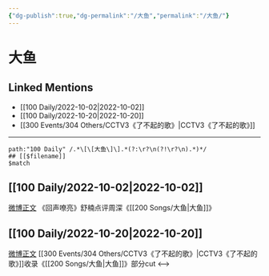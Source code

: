 ```yaml
---
{"dg-publish":true,"dg-permalink":"/大鱼","permalink":"/大鱼/"}
---
```


# 大鱼

## Linked Mentions
- [[100 Daily/2022-10-02\|2022-10-02]]
- [[100 Daily/2022-10-20\|2022-10-20]]
- [[300 Events/304 Others/CCTV3《了不起的歌》\|CCTV3《了不起的歌》]]


---

```expander
path:"100 Daily" /.*\[\[大鱼\]\].*(?:\r?\n(?!\r?\n).*)*/
## [[$filename]]
$match
```
## [[100 Daily/2022-10-02\|2022-10-02]]
[微博正文](https://weibo.com/2249338197/M8r9Wpag4) 《回声嘹亮》舒楠点评周深《[[200 Songs/大鱼\|大鱼]]》
## [[100 Daily/2022-10-20\|2022-10-20]]
[微博正文](https://weibo.com/1786590437/Mb9HR8PsM) [[300 Events/304 Others/CCTV3《了不起的歌》\|CCTV3《了不起的歌》]]收录《[[200 Songs/大鱼\|大鱼]]》部分cut
<-->